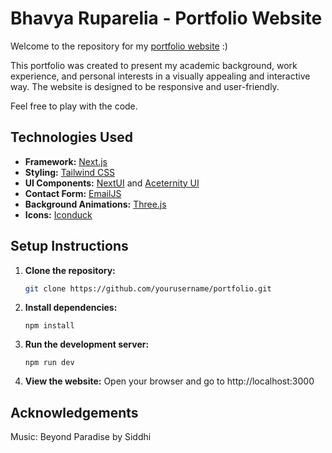 # Bhavya Ruparelia - Portfolio Website

Welcome to the repository for my [portfolio website](bhavya-ruparelia-portfolio.vercel.app) :)

This portfolio was created to present my academic background, work experience, and personal interests in a visually appealing and interactive way. The website is designed to be responsive and user-friendly.

Feel free to play with the code.

## Technologies Used

- **Framework:** [Next.js](https://nextjs.org/)
- **Styling:** [Tailwind CSS](https://tailwindcss.com/)
- **UI Components:** [NextUI](https://nextui.org/) and [Aceternity UI](https://ui.aceternity.com/)
- **Contact Form:** [EmailJS](https://www.emailjs.com/)
- **Background Animations:** [Three.js](https://threejs.org/)
- **Icons:** [Iconduck](https://iconduck.com/)

## Setup Instructions

1. **Clone the repository:**
   ```bash
   git clone https://github.com/yourusername/portfolio.git
   ```
2. **Install dependencies:**
   ```
   npm install
   ```
3. **Run the development server:**
   ```
   npm run dev
   ```
4. **View the website:**
   Open your browser and go to http://localhost:3000

## Acknowledgements

Music: Beyond Paradise by Siddhi
